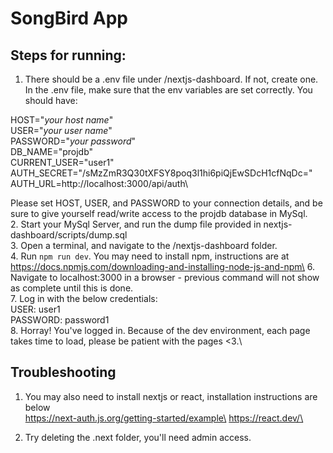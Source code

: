 # SongBird App

## Steps for running:
1. There should be a .env file under /nextjs-dashboard. If not, create one. In the .env file, make sure that the env variables are set correctly. You should have:

HOST="*your host name*"\
USER="*your user name*"\
PASSWORD="*your password*"\
DB_NAME="projdb"\
CURRENT_USER="user1"\
AUTH_SECRET="/sMzZmR3Q30tXFSY8poq3l1hi6piQjEwSDcH1cfNqDc="\
AUTH_URL=http://localhost:3000/api/auth\

Please set HOST, USER, and PASSWORD to your connection details, and be sure to give yourself read/write access to the projdb database in MySql.\
2. Start your MySql Server, and run the dump file provided in nextjs-dashboard/scripts/dump.sql\
3. Open a terminal, and navigate to the /nextjs-dashboard folder.\
4. Run `npm run dev`. You may need to install npm, instructions are at https://docs.npmjs.com/downloading-and-installing-node-js-and-npm\
6. Navigate to localhost:3000 in a browser - previous command will not show as complete until this is done.\
7. Log in with the below credentials:\
USER: user1\
PASSWORD: password1\
8. Horray! You've logged in. Because of the dev environment, each page takes time to load, please be patient with the pages <3.\

## Troubleshooting
1. You may also need to install nextjs or react, installation instructions are below\
https://next-auth.js.org/getting-started/example\
https://react.dev/\

2. Try deleting the .next folder, you'll need admin access.
